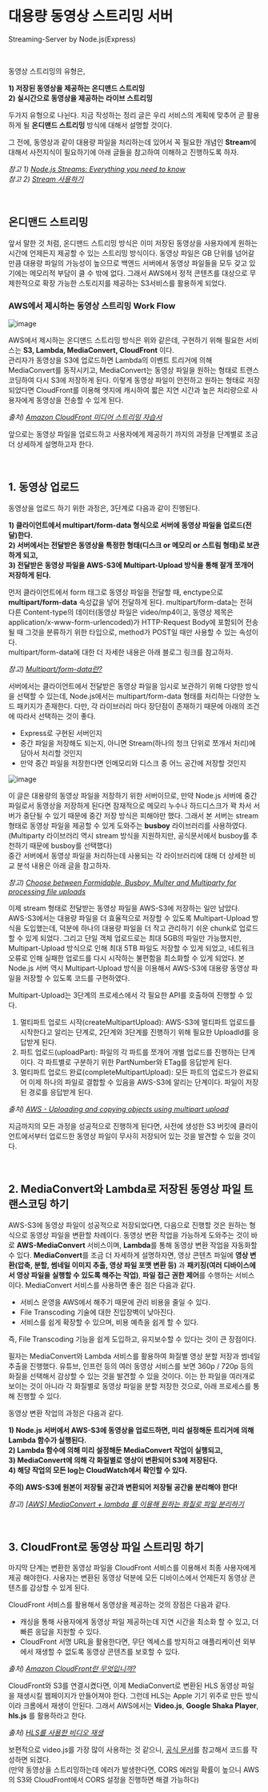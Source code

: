 # 대용량 동영상 스트리밍 서버

Streaming-Server by Node.js(Express)

<br />

동영상 스트리밍의 유형은,

<b>1) 저장된 동영상을 제공하는 온디맨드 스트리밍</b> <br />
<b>2) 실시간으로 동영상을 제공하는 라이브 스트리밍</b>

두가지 유형으로 나뉜다. 지금 작성하는 정리 글은 우리 서비스의 계획에 맞추어 곧 활용하게 될 <b>온디맨드 스트리밍</b> 방식에 대해서 설명할 것이다.

그 전에, 동영상과 같이 대용량 파일을 처리하는데 있어서 꼭 필요한 개념인 <b>Stream</b>에 대해서 사전지식이 필요하기에 아래 글들을 참고하여 이해하고 진행하도록 하자.

*참고 1) [Node.js Streams: Everything you need to know](https://www.freecodecamp.org/news/node-js-streams-everything-you-need-to-know-c9141306be93)* <br />
*참고 2) [Stream 사용하기](https://darrengwon.tistory.com/1215)*

<br />

## 온디맨드 스트리밍
앞서 말한 것 처럼, 온디맨드 스트리밍 방식은 이미 저장된 동영상을 사용자에게 원하는 시간에 언제든지 제공할 수 있는 스트리밍 방식이다. 동영상 파일은 GB 단위를 넘어갈 만큼 대용량 파일의 가능성이 높으므로 백엔드 서버에서 동영상 파일들을 모두 갖고 있기에는 메모리적 부담이 클 수 밖에 없다. 그래서 AWS에서 정적 콘텐츠를 대상으로 무제한적으로 확장 가능한 스토리지를 제공하는 S3서비스를 활용하게 되었다.

### AWS에서 제시하는 동영상 스트리밍 Work Flow
![image](https://user-images.githubusercontent.com/81504356/164974142-f65dad8f-b78e-44da-b76b-036527624aef.png)

AWS에서 제시하는 온디맨드 스트리밍 방식은 위와 같은데, 구현하기 위해 필요한 서비스는 <b>S3, Lambda, MediaConvert, CloudFront</b> 이다. <br />
관리자가 동영상을 S3에 업로드하면 Lambda의 이벤트 트리거에 의해 MediaConvert를 동작시키고, MediaConvert는 동영상 파일을 원하는 형태로 트랜스코딩하여 다시 S3에 저장하게 된다. 이렇게 동영상 파일이 안전하고 원하는 형태로 저장되었다면 CloudFront를 이용해 엣지에 캐시하여 짧은 지연 시간과 높은 처리량으로 사용자에게 동영상을 전송할 수 있게 된다.

*출처) [Amazon CloudFront 미디어 스트리밍 자습서](https://aws.amazon.com/ko/cloudfront/streaming/)*

앞으로는 동영상 파일을 업로드하고 사용자에게 제공하기 까지의 과정을 단계별로 조금 더 상세하게 설명하고자 한다.

<br />

## 1. 동영상 업로드
동영상을 업로드 하기 위한 과정은, 3단계로 다음과 같이 진행된다.

<b> 1) 클라이언트에서 multipart/form-data 형식으로 서버에 동영상 파일을 업로드(전달)한다. </b> <br />
<b> 2) 서버에서는 전달받은 동영상을 특정한 형태(디스크 or 메모리 or 스트림 형태)로 보관하게 되고, </b> <br />
<b> 3) 전달받은 동영상 파일을 AWS-S3에 Multipart-Upload 방식을 통해 잘개 쪼개어 저장하게 된다. </b> <br />

먼저 클라이언트에서 form 태그로 동영상 파일을 전달할 때, enctype으로 <b>multipart/form-data</b> 속성값을 넣어 전달하게 된다. multipart/form-data는 전혀 다른 Content-type의 데이터(동영상 파일은 video/mp4이고, 동영상 제목은 application/x-www-form-urlencoded)가 HTTP-Request Body에 포함되어 전송될 때 그것을 분류하기 위한 타입으로, method가 POST일 때만 사용할 수 있는 속성이다.<br />
multipart/form-data에 대한 더 자세한 내용은 아래 블로그 링크를 참고하자.

*참고) [Multipart/form-data란?](https://junghyun100.github.io/Multipart_form-data/)*

서버에서는 클라이언트에서 전달받은 동영상 파일을 임시로 보관하기 위해 다양한 방식을 선택할 수 있는데, Node.js에서는 multipart/form-data 형태를 처리하는 다양한 노드 패키지가 존재한다. 다만, 각 라이브러리 마다 장단점이 존재하기 때문에 아래의 조건에 따라서 선택하는 것이 좋다. <br />
- Express로 구현된 서버인지
- 중간 파일을 저장해도 되는지, 아니면 Stream(하나의 청크 단위로 쪼개서 처리)에 담아서 처리할 것인지
- 만약 중간 파일을 저장한다면 인메모리와 디스크 중 어느 공간에 저장할 것인지

![image](https://user-images.githubusercontent.com/81504356/164977313-576afa03-523c-4e32-9848-57da773ed5ff.png)

이 글은 대용량의 동영상 파일을 저장하기 위한 서버이므로, 만약 Node.js 서버에 중간 파일로서 동영상을 저장하게 된다면 잠재적으로 메모리 누수나 하드디스크가 꽉 차서 서버가 중단될 수 있기 때문에 중간 저장 방식은 피해야만 했다. 그래서 본 서버는 stream 형태로 동영상 파일을 제공할 수 있게 도와주는 <b>busboy</b> 라이브러리를 사용하였다. (Multiparty 라이브러리 역시 stream 방식을 지원하지만, 공식문서에서 busboy를 추천하기 때문에 busboy를 선택했다) <br />
중간 서버에서 동영상 파일을 처리하는데 사용되는 각 라이브러리에 대해 더 상세한 비교 분석 내용은 아래 글을 참고하자.

*참고) [Choose between Formidable, Busboy, Multer and Multiparty for processing file uploads](https://bytearcher.com/articles/formidable-vs-busboy-vs-multer-vs-multiparty/)*

이제 stream 형태로 전달받는 동영상 파일을 AWS-S3에 저장하는 일만 남았다. AWS-S3에서는 대용량 파일을 더 효율적으로 저장할 수 있도록 Multipart-Upload 방식을 도입했는데, 덕분에 하나의 대용량 파일을 더 작고 관리하기 쉬운 chunk로 업로드할 수 있게 되었다. 그리고 단일 객체 업로드로는 최대 5GB의 파일만 가능했지만, Multipart-Upload 방식으로 인해 최대 5TB 파일도 저장할 수 있게 되었고, 네트워크 오류로 인해 실패한 업로드를 다시 시작하는 불편함을 최소화할 수 있게 되었다. 본 Node.js 서버 역시 Multipart-Upload 방식을 이용해서 AWS-S3에 대용량 동영상 파일을 저장할 수 있도록 코드를 구현하였다.

Multipart-Upload는 3단계의 프로세스에서 각 필요한 API를 호출하여 진행할 수 있다.

1) 멀티파트 업로드 시작(createMultipartUpload): AWS-S3에 멀티파트 업로드를 시작한다고 알리는 단계로, 2단계와 3단계를 진행하기 위해 필요한 UploadId를 응답받게 된다. <br />
2) 파트 업로드(uploadPart): 파일의 각 파트를 쪼개어 개별 업로드를 진행하는 단계이다. 각 파트별로 구분하기 위한 PartNumber와 ETag를 응답받게 된다. <br />
3) 멀티파트 업로드 완료(completeMultipartUpload): 모든 파트의 업로드가 완료되어 이제 하나의 파일로 결합할 수 있음을 AWS-S3에 알리는 단계이다. 파일이 저장된 경로를 응답받게 된다.

*출처) [AWS - Uploading and copying objects using multipart upload](https://docs.aws.amazon.com/AmazonS3/latest/userguide/mpuoverview.html)*

지금까지의 모든 과정을 성공적으로 진행하게 된다면, 사전에 생성한 S3 버킷에 클라이언트에서부터 업로드한 동영상 파일이 무사히 저장되어 있는 것을 발견할 수 있을 것이다.

<br />

## 2. MediaConvert와 Lambda로 저장된 동영상 파일 트랜스코딩 하기
AWS-S3에 동영상 파일이 성공적으로 저장되었다면, 다음으로 진행할 것은 원하는 형식으로 동영상 파일을 변환할 차례이다. 동영상 변환 작업을 가능하게 도와주는 것이 바로 **AWS-MediaConvert** 서비스이며, **Lambda**를 통해 동영상 변환 작업을 자동화할 수 있다. **MediaConvert**를 조금 더 자세하게 설명하자면, 영상 콘텐츠 파일에 **영상 변환(압축, 분할, 썸네일 이미지 추출, 영상 파일 포맷 변환 등)** 과 **패키징(여러 디바이스에서 영상 파일을 실행할 수 있도록 해주는 작업)**, **파일 접근 권한 제어**를 수행하는 서비스이다. MediaConvert 서비스를 사용하면 좋은 점은 다음과 같다.

- 서비스 운영을 AWS에서 해주기 때문에 관리 비용을 줄일 수 있다. 
- File Transcoding 기술에 대한 진입장벽이 낮아진다.
- 서비스를 쉽게 확장할 수 있으며, 비용 예측을 쉽게 할 수 있다.

즉, File Transcoding 기능을 쉽게 도입하고, 유지보수할 수 있다는 것이 큰 장점이다.

필자는 MediaConvert와 Lambda 서비스를 활용하여 화질별 영상 분할 저장과 썸네일 추출을 진행했다. 유튜브, 인프런 등의 여러 동영상 서비스를 보면 360p / 720p 등의 화질을 선택해서 감상할 수 있는 것을 발견할 수 있을 것이다. 이는 한 파일을 여러개로 보이는 것이 아니라 각 화질별로 동영상 파일을 분할 저장한 것으로, 아래 프로세스를 통해 진행할 수 있다.

동영상 변환 작업의 과정은 다음과 같다.

<b> 1) Node.js 서버에서 AWS-S3에 동영상을 업로드하면, 미리 설정해둔 트리거에 의해 Lambda 함수가 실행된다. </b> <br />
<b> 2) Lambda 함수에 의해 미리 설정해둔 MediaConvert 작업이 실행되고, </b> <br />
<b> 3) MediaConvert에 의해 각 화질별로 영상이 변환되어 S3에 저장된다. </b> <br />
<b> 4) 해당 작업의 모든 log는 CloudWatch에서 확인할 수 있다. </b> <br />

**주의) AWS-S3에 원본이 저장될 공간과 변환되어 저장될 공간을 분리해야 한다!**  

*참고) [[AWS] MediaConvert + lambda 를 이용해 원하는 화질로 파일 분리하기](https://lemontia.tistory.com/1034)*

<br />

## 3. CloudFront로 동영상 파일 스트리밍 하기
마지막 단계는 변환한 동영상 파일을 CloudFront 서비스를 이용해서 최종 사용자에게 제공 해야한다. 사용자는 변환된 동영상 덕분에 모든 디바이스에서 언제든지 동영상 콘텐츠를 감상할 수 있게 된다.

CloudFront 서비스를 활용해서 동영상을 제공하는 것의 장점은 다음과 같다.

- 캐싱을 통해 사용자에게 동영상 파일 제공하는데 지연 시간을 최소화 할 수 있고, 더 빠른 응답을 지원할 수 있다.
- CloudFront 서명 URL을 활용한다면, 무단 엑세스를 방지하고 애플리케이션 외부에서 재생할 수 없도록 동영상 콘텐츠를 보호할 수 있다.

*출처) [Amazon CloudFront란 무엇입니까?](https://docs.aws.amazon.com/ko_kr/AmazonCloudFront/latest/DeveloperGuide/Introduction.html)*

CloudFront와 S3를 연결시켰다면, 이제 MediaConvert로 변환된 HLS 동영상 파일을 재생시킬 웹페이지가 만들어져야 한다. 그런데 HLS는 Apple 기기 위주로 만든 방식이라 크롬에서 재생이 안된다. 그래서 AWS에서는 **Video.js**, **Google Shaka Player**, **hls.js** 를 활용하라고 한다.

*출처) [HLS를 사용한 비디오 재생](https://docs.aws.amazon.com/ko_kr/kinesisvideostreams/latest/dg/hls-playback.html)*

보편적으로 video.js를 가장 많이 사용하는 것 같으니, [공식 문서](https://videojs.com/getting-started/)를 참고해서 코드를 작성하면 되겠다. <br />
(만약 동영상을 스트리밍하는데 에러가 발생한다면, CORS 에러일 확률이 높으니 AWS의 S3와 CloudFront에서 CORS 설정을 진행하면 해결 가능하다)
